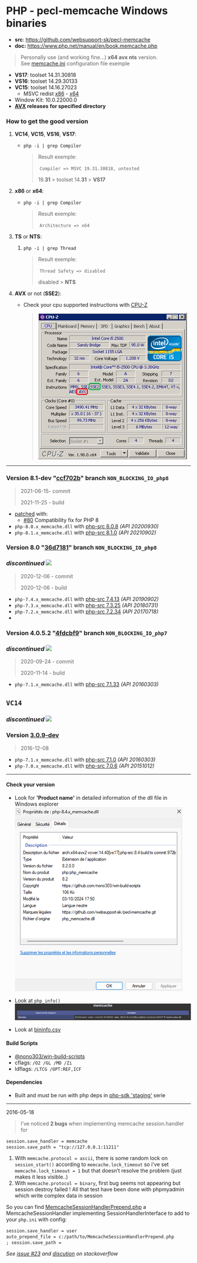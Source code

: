 # PHP - pecl-memcache Windows binaries

- **src**: https://github.com/websupport-sk/pecl-memcache
- **doc:** https://www.php.net/manual/en/book.memcache.php

> Personally use (and working fine...) **x64 avx nts** version.  
> See [memcache.ini](memcache.ini) configuration file exemple

- **VS17**: toolset 14.31.30818
- **VS16**: toolset 14.29.30133
- **VC15**: toolset 14.16.27023
  - MSVC redist  [x86](https://aka.ms/vs/16/release/vc_redist.x86.exe) - [x64](https://aka.ms/vs/16/release/vc_redist.x64.exe)
- Window Kit: 10.0.22000.0
- **[AVX](https://msdn.microsoft.com/fr-fr/library/jj620901.aspx) releases** __for specified directory__

### How to get the good version

1) **VC14**, **VC15**, **VS16**, **VS17**:

   - `php -i | grep Compiler`

     > Result exemple:
     >
     > ​	`Compiler => MSVC 19.31.30818, untested`
     >
     > 19.**31** > toolset 14.**31** > **VS17**

2) **x86** or **x64**:

   - `php -i | grep Compiler`

     > Result exemple:
     >
     > ​	`Architecture => x64`

3) **TS** or **NTS**:

   1) `php -i | grep Thread`

      > Result exemple:
      >
      > ​	`Thread Safety => disabled`
      >
      > disabled > **NTS**

4) **AVX** or not (**SSE2**): 

   - Check your cpu supported instructions with [CPU-Z](https://www.cpuid.com/softwares/cpu-z.html)

     > ![](./avx.png)

---

### Version 8.1-dev "[ccf702b](https://github.com/websupport-sk/pecl-memcache/commit/ccf702b14b18fce18a1863e115a7b4c964df952e)" branch `NON_BLOCKING_IO_php8`

> 2021-06-15- commit
>
> 2021-11-25 - build

- [patched](php8.patch) with:
  - [#80](https://github.com/websupport-sk/pecl-memcache/issues/80) Compatibility fix for PHP 8
- `php-8.0.x_memcache.dll` with [php-src 8.0.8](https://github.com/php/php-src/tree/php-8.0.8) _(API 20200930)_
- `php-8.1.x_memcache.dll` with [php-src 8.1.0](https://github.com/php/php-src/tree/php-8.1.0) _(API 20210902)_

### Version 8.0 "[36d7181](https://github.com/websupport-sk/pecl-memcache/commit/36d71814591db47c58800e7c24ad77df1bf14ab1)" branch `NON_BLOCKING_IO_php8`

### _discontinued_ ![](https://placehold.it/15/f03c15/000000?text=+)

> 2020-12-06 - commit
>
> 2020-12-06 - build

- `php-7.4.x_memcache.dll` with [php-src 7.4.13](https://github.com/php/php-src/tree/php-7.4.13) _(API 20190902)_
- `php-7.3.x_memcache.dll` with [php-src 7.3.25](https://github.com/php/php-src/tree/php-7.3.25) _(API 20180731)_
- `php-7.2.x_memcache.dll` with [php-src 7.2.34](https://github.com/php/php-src/tree/php-7.2.34) _(API 20170718)_
- 

### Version 4.0.5.2 "[4fdcbf9](https://github.com/websupport-sk/pecl-memcache/commit/4fdcbf9fdb6876b50cd73c614bf8130ee10ce2d2)" branch `NON_BLOCKING_IO_php7` 

###          _discontinued_ ![](https://placehold.it/15/f03c15/000000?text=+)

> 2020-09-24 - commit
>
> 2020-11-14 - build

- `php-7.1.x_memcache.dll` with [php-src 7.1.33](https://github.com/php/php-src/tree/php-7.1.33) _(API 20160303)_

##  `VC14` 

###           _discontinued_ ![](https://placehold.it/15/f03c15/000000?text=+)

### Version [3.0.9-dev](https://github.com/websupport-sk/pecl-memcache/commit/4991c2fff22d00dc81014cc92d2da7077ef4bc86)

> 2016-12-08

- `php-7.1.x_memcache.dll` with [php-src 7.1.0](https://github.com/php/php-src/tree/php-7.1.0) _(API 20160303)_
- `php-7.0.x_memcache.dll` with [php-src 7.0.6](https://github.com/php/php-src/tree/php-7.0.6) _(API 20151012)_

----
#### **Check your version**

- Look for **'Product name'** in detailed information of the dll file in Windows explorer 
  ![image-20201114113957010](README_1.png)

- Look at `php_info()` 
  ![image-20201114113957010](README_2.png)

- Look at [bininfo.csv](./bininfo.csv)

#### **Build Scripts** 

- [@nono303/win-build-scripts](https://github.com/nono303/win-build-scripts)
- cflags: `/O2 /GL /MD /Zi`
- ldflags: `/LTCG /OPT:REF,ICF`

#### Dependencies

- Built and must be run with php deps in [php-sdk 'staging'](https://windows.php.net/downloads/php-sdk/deps/series/) serie

----
2016-05-18

> I’ve noticed __2 bugs__ when implementing memcache session.handler for 
```
session.save_handler = memcache
session.save_path = "tcp://127.0.0.1:11211"
```
1. With ```memcache.protocol = ascii```, there is some random lock on ```session_start()``` according to ```memcache.lock_timeout```
so i've set ```memcache.lock_timeout = 1``` but that doesn’t resolve the problem (just makes it less visible..)
2. With ```memcache.protocol = binary```, first bug seems not appearing but session destroy failed !
All that test have been done with phpmyadmin which write complex data in session

So you can find [MemcacheSessionHandlerPrepend.php](MemcacheSessionHandlerPrepend.php) a MemcacheSessionHandler implementing SessionHandlerInterface to add to your `php.ini` with config:
```
session.save_handler = user
auto_prepend_file = c:/path/to/MemcacheSessionHandlerPrepend.php
; session.save_path = 
```
_See [issue #23](https://github.com/websupport-sk/pecl-memcache/issues/23#issuecomment-327702906) and [discution](http://stackoverflow.com/questions/34952502/memcache-for-php7-on-windows/) on stackoverflow_
